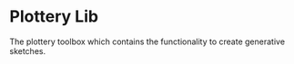 # Plottery Lib

The plottery toolbox which contains the functionality to create generative sketches.